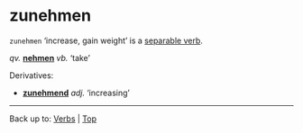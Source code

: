 # zunehmen

`zunehmen` ‘increase, gain weight’ is a [separable verb](../../separableVerbs.md).

*qv.* **[nehmen](../../n/ne/nehmen.md)** *vb.* ‘take’ 

Derivatives:
- **[zunehmend](../../../adjectives/z/zu/zunehmend.md)** *adj.* ‘increasing’

----

Back up to: [Verbs](../../index.md) | [Top](../../../index.md)
